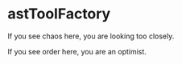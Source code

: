 # astToolFactory

If you see chaos here, you are looking too closely.

If you see order here, you are an optimist.
